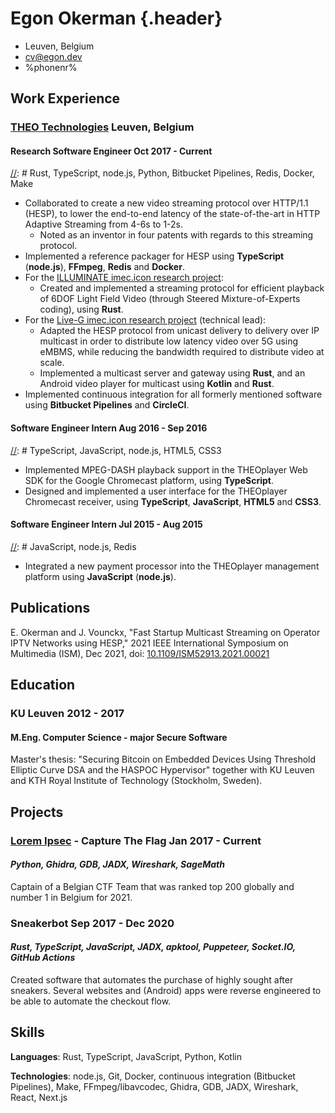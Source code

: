 # Egon Okerman {.header}

- Leuven, Belgium
- <cv@egon.dev>
- %phonenr%

## Work Experience
### <span>[THEO Technologies](https://www.theoplayer.com/)</span> <span>Leuven, Belgium</span>
#### <span>Research Software Engineer</span> <span>Oct 2017 - Current</span>
[//]: # Rust, TypeScript, node.js, Python, Bitbucket Pipelines, Redis, Docker, Make

- Collaborated to create a new video streaming protocol over HTTP/1.1 (HESP), to lower the end-to-end latency of the state-of-the-art in HTTP Adaptive Streaming from 4-6s to 1-2s.
  - Noted as an inventor in four patents with regards to this streaming protocol.
- Implemented a reference packager for HESP using **TypeScript** (**node.js**), **FFmpeg**, **Redis** and **Docker**.
- For the [ILLUMINATE imec.icon research project](https://www.imec-int.com/en/what-we-offer/research-portfolio/illuminate):
  - Created and implemented a streaming protocol for efficient playback of 6DOF Light Field Video (through Steered Mixture-of-Experts coding), using **Rust**.
- For the [Live-G imec.icon research project](https://www.imec-int.com/en/research-portfolio/live-g) (technical lead):
  - Adapted the HESP protocol from unicast delivery to delivery over IP multicast in order to distribute low latency video over 5G using eMBMS, while reducing the bandwidth required to distribute video at scale.
  - Implemented a multicast server and gateway using **Rust**, and an Android video player for multicast using **Kotlin** and **Rust**.
- Implemented continuous integration for all formerly mentioned software using **Bitbucket Pipelines** and **CircleCI**.

#### <span>Software Engineer Intern</span> <span>Aug 2016 - Sep 2016</span>
[//]: # TypeScript, JavaScript, node.js, HTML5, CSS3

- Implemented MPEG-DASH playback support in the THEOplayer Web SDK for the Google Chromecast platform, using **TypeScript**.
- Designed and implemented a user interface for the THEOplayer Chromecast receiver, using **TypeScript**, **JavaScript**, **HTML5** and **CSS3**.

#### <span>Software Engineer Intern</span> <span>Jul 2015 - Aug 2015</span>
[//]: # JavaScript, node.js, Redis

- Integrated a new payment processor into the THEOplayer management platform using **JavaScript** (**node.js**).

## Publications
E. Okerman and J. Vounckx, "Fast Startup Multicast Streaming on Operator IPTV Networks using HESP," 2021 IEEE International Symposium on Multimedia (ISM), Dec 2021, doi: [10.1109/ISM52913.2021.00021](https://ieeexplore.ieee.org/document/9666118)


## Education
### <span>KU Leuven</span> <span>2012 - 2017</span>
#### M.Eng. Computer Science - major Secure Software
Master's thesis: "Securing Bitcoin on Embedded Devices Using Threshold Elliptic Curve DSA and the HASPOC Hypervisor" together with KU Leuven and KTH Royal Institute of Technology (Stockholm, Sweden).

## Projects
[//]: # "What you made, how you made it, and if applicable, any metrics"
### <span>[Lorem Ipsec](https://ctftime.org/team/30031) - Capture The Flag</span> <span>Jan 2017 - Current</span>
#### _Python, Ghidra, GDB, JADX, Wireshark, SageMath_
Captain of a Belgian CTF Team that was ranked top 200 globally and number 1 in Belgium for 2021.


### <span>Sneakerbot</span> <span>Sep 2017 - Dec 2020</span>
#### _Rust, TypeScript, JavaScript, JADX, apktool, Puppeteer, Socket.IO, GitHub Actions_
Created software that automates the purchase of highly sought after sneakers.
Several websites and (Android) apps were reverse engineered to be able to automate the checkout flow.


## Skills
**Languages**: Rust, TypeScript, JavaScript, Python, Kotlin

**Technologies**: node.js, Git, Docker, continuous integration (Bitbucket Pipelines), Make, FFmpeg/libavcodec, Ghidra, GDB, JADX, Wireshark, React, Next.js
